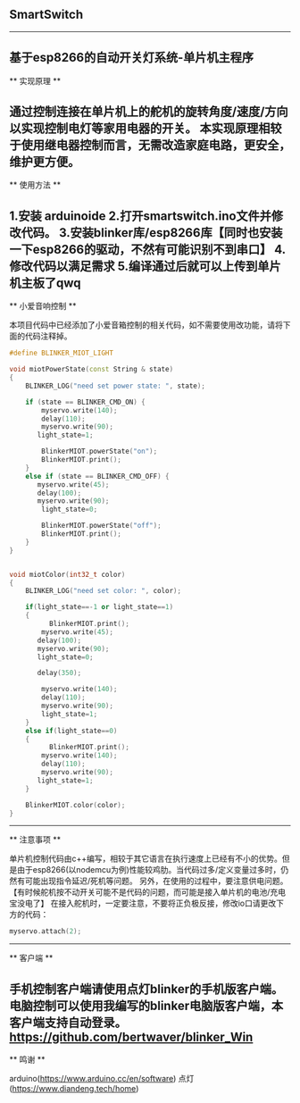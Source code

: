 ## SmartSwitch
-----------------------
基于esp8266的自动开关灯系统-单片机主程序
-----------------------
** 实现原理 **

通过控制连接在单片机上的舵机的旋转角度/速度/方向以实现控制电灯等家用电器的开关。
本实现原理相较于使用继电器控制而言，无需改造家庭电路，更安全，维护更方便。
-----------------------
** 使用方法 **

1.安装 arduinoide
2.打开smartswitch.ino文件并修改代码。
3.安装blinker库/esp8266库【同时也安装一下esp8266的驱动，不然有可能识别不到串口】
4.修改代码以满足需求
5.编译通过后就可以上传到单片机主板了qwq
-----------------------
** 小爱音响控制 **

本项目代码中已经添加了小爱音箱控制的相关代码，如不需要使用改功能，请将下面的代码注释掉。
```cpp
#define BLINKER_MIOT_LIGHT
```
```cpp
void miotPowerState(const String & state)
{
    BLINKER_LOG("need set power state: ", state);

    if (state == BLINKER_CMD_ON) {
        myservo.write(140);
        delay(110);
        myservo.write(90);
       light_state=1;

        BlinkerMIOT.powerState("on");
        BlinkerMIOT.print();
    }
    else if (state == BLINKER_CMD_OFF) {
       myservo.write(45);
       delay(100);
       myservo.write(90);
        light_state=0;

        BlinkerMIOT.powerState("off");
        BlinkerMIOT.print();
    }
}


void miotColor(int32_t color)
{
    BLINKER_LOG("need set color: ", color);

    if(light_state==-1 or light_state==1)
    {
          BlinkerMIOT.print();
        myservo.write(45);
       delay(100);
       myservo.write(90);
       light_state=0;

       delay(350);

        myservo.write(140);
        delay(110);
        myservo.write(90);
        light_state=1;
    }
    else if(light_state==0)
    {
          BlinkerMIOT.print();
        myservo.write(140);
        delay(110);
        myservo.write(90);
       light_state=1;
    }

    BlinkerMIOT.color(color);
}
```
-----------------------
** 注意事项 **

单片机控制代码由c++编写，相较于其它语言在执行速度上已经有不小的优势。但是由于esp8266(以nodemcu为例)性能较鸡肋。当代码过多/定义变量过多时，仍然有可能出现指令延迟/死机等问题。
另外，在使用的过程中，要注意供电问题。【有时候舵机按不动开关可能不是代码的问题，而可能是接入单片机的电池/充电宝没电了】
在接入舵机时，一定要注意，不要将正负极反接，修改io口请更改下方的代码：
```cpp
myservo.attach(2);
```
-----------------------
** 客户端 **

手机控制客户端请使用点灯blinker的手机版客户端。
电脑控制可以使用我编写的blinker电脑版客户端，本客户端支持自动登录。
https://github.com/bertwaver/blinker_Win
-----------------------
** 鸣谢 **

arduino(https://www.arduino.cc/en/software)
点灯(https://www.diandeng.tech/home)


